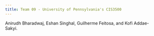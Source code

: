 ```yaml
---
title: Team 09 - University of Pennsylvania's CIS3500
---
```


Anirudh Bharadwaj, Eshan Singhal, Guilherme Feitosa, and Kofi Addae-Sakyi.
